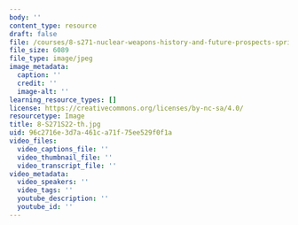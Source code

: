 ```yaml
---
body: ''
content_type: resource
draft: false
file: /courses/8-s271-nuclear-weapons-history-and-future-prospects-spring-2022/8-s271s22-th.jpg
file_size: 6089
file_type: image/jpeg
image_metadata:
  caption: ''
  credit: ''
  image-alt: ''
learning_resource_types: []
license: https://creativecommons.org/licenses/by-nc-sa/4.0/
resourcetype: Image
title: 8-S271S22-th.jpg
uid: 96c2716e-3d7a-461c-a71f-75ee529f0f1a
video_files:
  video_captions_file: ''
  video_thumbnail_file: ''
  video_transcript_file: ''
video_metadata:
  video_speakers: ''
  video_tags: ''
  youtube_description: ''
  youtube_id: ''
---
```

